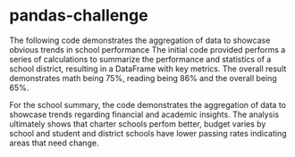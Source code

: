 # pandas-challenge
The following code demonstrates the aggregation of data to showcase obvious trends in school performance
The initial code provided performs a series of calculations to summarize the performance and statistics of a school district, resulting in a DataFrame with key metrics. The overall result demonstrates math being 75%, reading being 86% and the overall being 65%.

For the school summary, the code demonstrates the aggregation of data to showcase trends regarding financial and academic insights. The analysis ultimately shows that charter schools perfom better, budget varies by school and student and district schools have lower passing rates indicating areas that need change. 
